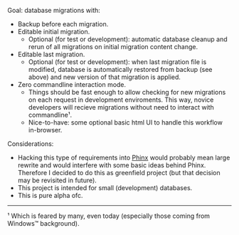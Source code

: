 
Goal: database migrations with:

- Backup before each migration.
- Editable initial migration.
    - Optional (for test or development): automatic database cleanup and rerun of all migrations on initial migration content change.
- Editable last migration.
    - Optional (for test or development): when last migration file is modified, database is automatically restored from backup (see above) and new version of that migration is applied.
- Zero commandline interaction mode.
    - Things should be fast enough to allow checking for new migrations on each request in development enviroments. This way, novice developers will recieve migrations without need to interact with commandline¹.
    - Nice-to-have: some optional basic html UI to handle this workflow in-browser.

Considerations:

- Hacking this type of requirements into [Phinx](https://phinx.org/) would probably mean large rewrite and would interfere with some basic ideas behind Phinx. Therefore I decided to do this as greenfield project (but that decision may be revisited in future).
- This project is intended for small (development) databases.
- This is pure alpha ofc.

---

¹ Which is feared by many, even today (especially those coming from Windows™ background).
